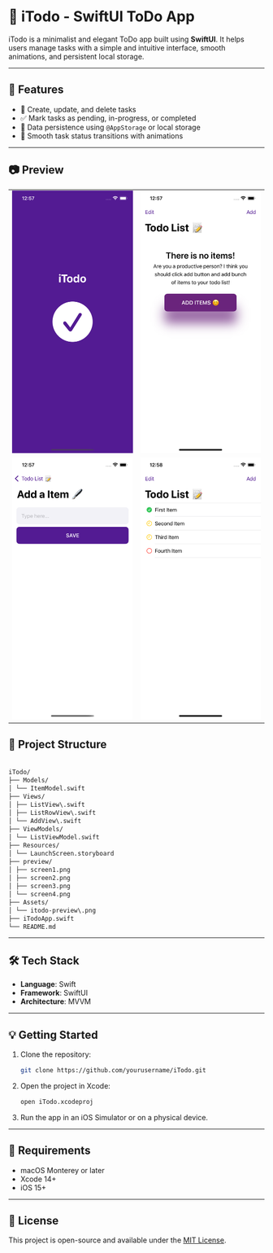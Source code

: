 # 📱 iTodo - SwiftUI ToDo App

iTodo is a minimalist and elegant ToDo app built using **SwiftUI**. It helps users manage tasks with a simple and intuitive interface, smooth animations, and persistent local storage.

---

## 🚀 Features

- 📝 Create, update, and delete tasks
- ✅ Mark tasks as pending, in-progress, or completed
- 💾 Data persistence using `@AppStorage` or local storage
- 🔁 Smooth task status transitions with animations

---

## 📷 Preview

<table>
  <tr>
    <td><img src="preview/screen1.png" width="100%" alt="iTodo screen 1"/></td>
    <td><img src="preview/screen2.png" width="100%" alt="iTodo screen 2"/></td>
  </tr>
  <tr>
    <td><img src="preview/screen3.png" width="100%" alt="iTodo screen 3"/></td>
    <td><img src="preview/screen4.png" width="100%" alt="iTodo screen 4"/></td>
  </tr>
</table>

## 📂 Project Structure

```

iTodo/
├── Models/
│ └── ItemModel.swift
├── Views/
│ ├── ListView\.swift
│ ├── ListRowView\.swift
│ └── AddView\.swift
├── ViewModels/
│ └── ListViewModel.swift
├── Resources/
│ └── LaunchScreen.storyboard
├── preview/
│ ├── screen1.png
│ ├── screen2.png
│ ├── screen3.png
│ └── screen4.png
├── Assets/
│ └── itodo-preview\.png
├── iTodoApp.swift
└── README.md

```

---

## 🛠️ Tech Stack

- **Language**: Swift
- **Framework**: SwiftUI
- **Architecture**: MVVM

---

## 💡 Getting Started

1. Clone the repository:

   ```bash
   git clone https://github.com/yourusername/iTodo.git

   ```

2. Open the project in Xcode:

   ```bash
   open iTodo.xcodeproj
   ```

3. Run the app in an iOS Simulator or on a physical device.

---

## 🧪 Requirements

- macOS Monterey or later
- Xcode 14+
- iOS 15+

---

## 📄 License

This project is open-source and available under the [MIT License](LICENSE).
